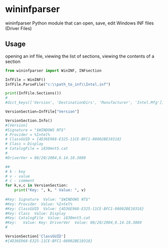 # wininfparser

wininfparser Python module that can open, save, edit Windows INF files (Driver Files) 

## Usage
opening an inf file, viewing the list of sections, viewing the contents of a section

```python
from wininfparser import WinINF, INFsection

InfFile = WinINF()
InfFile.ParseFile("с:\\path_to_inf\\Intel.inf")

print(InfFile.Sections())
#
#dict_keys(['Version', 'DestinationDirs', 'Manufacturer', 'Intel.Mfg'])

VersionSection=InfFile["Version"]

VersionSection.Info()
#[Version]
#Signature = "$WINDOWS NT$"
# Provider = %Intel%
# ClassGUID = {4D36E968-E325-11CE-BFC1-08002BE10318}
# Class = Display
# CatalogFile = i830mnt5.cat
# 
#DriverVer = 08/20/2004,6.14.10.3889

##
# k - key 
# v - value 
# c - comment
for k,v,c in VersionSection:
    print("Key: ", k, " Value: ", v)
 
#Key: Signature  Value: "$WINDOWS NT$"
#Key: Provider  Value: %Intel%
#Key: ClassGUID  Value: {4D36E968-E325-11CE-BFC1-08002BE10318}
#Key: Class  Value: Display
#Key: CatalogFile  Value: i830mnt5.cat
#Key:   Value: Key: DriverVer  Value: 08/20/2004,6.14.10.3889
#

VersionSection['ClassGUID']
#{4D36E968-E325-11CE-BFC1-08002BE10318}
```
